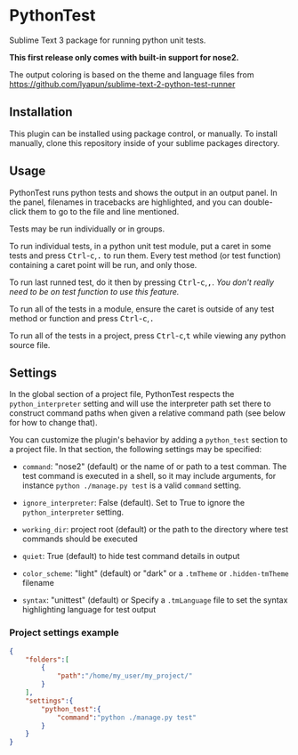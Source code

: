 PythonTest
==========

Sublime Text 3 package for running python unit tests.

**This first release only comes with built-in support for nose2.**

The output coloring is based on the theme and language files from
https://github.com/lyapun/sublime-text-2-python-test-runner

Installation
------------

This plugin can be installed using package control, or manually. To install manually, clone this repository inside of your sublime packages directory.

Usage
-----

PythonTest runs python tests and shows the output in an output panel. In the panel, filenames in tracebacks are highlighted, and you can double-click them to go to the file and line mentioned.

Tests may be run individually or in groups.

To run individual tests, in a python unit test module, put a caret in some tests and press <kbd>Ctrl</kbd>-<kbd>c</kbd>,<kbd>.</kbd> to run them. Every test method (or test function) containing a caret point will be run, and only those.

To run last runned test, do it then by pressing <kbd>Ctrl</kbd>-<kbd>c</kbd>,<kbd>,</kbd>. *You don't really need to be on test function to use this feature.*

To run all of the tests in a module, ensure the caret is outside of any test method or function and press <kbd>Ctrl</kbd>-<kbd>c</kbd>,<kbd>.</kbd>

To run all of the tests in a project, press <kbd>Ctrl</kbd>-<kbd>c</kbd>,<kbd>t</kbd> while viewing any python source file.

Settings
--------

In the global section of a project file, PythonTest respects the `python_interpreter` setting and will use the interpreter path set there to construct command paths when given a relative command path (see below for how to change that).

You can customize the plugin's behavior by adding a `python_test` section to a project file. In that section, the following settings may be specified:

* `command`: "nose2" (default) or the name of or path to a test comman. The test command is executed in a shell, so it may include arguments, for instance `python ./manage.py test` is a valid `command` setting.

* `ignore_interpreter`: False (default). Set to True to ignore the `python_interpreter`
 setting.

* `working_dir`: project root (default) or the path to the directory where test commands should be executed

* `quiet`: True (default) to hide test command details in output

* `color_scheme`: "light" (default) or "dark" or a `.tmTheme` or `.hidden-tmTheme` filename

* `syntax`: "unittest" (default) or Specify a `.tmLanguage` file to set the syntax highlighting language for test output

### Project settings example

```json
{
    "folders":[
        {
            "path":"/home/my_user/my_project/"
        }
    ],
    "settings":{
        "python_test":{
            "command":"python ./manage.py test"
        }
    }
}
```